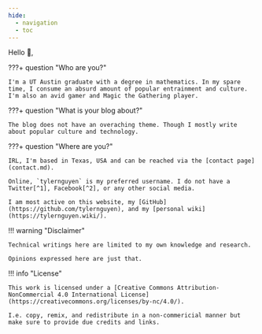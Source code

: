 ```yaml
---
hide:
  - navigation
  - toc
---
```


Hello 👋,

???+ question "Who are you?"

    I'm a UT Austin graduate with a degree in mathematics. In my spare time, I consume an absurd amount of popular entrainment and culture. I'm also an avid gamer and Magic the Gathering player.

???+ question "What is your blog about?"

    The blog does not have an overaching theme. Though I mostly write about popular culture and technology.

???+ question "Where are you?"

    IRL, I'm based in Texas, USA and can be reached via the [contact page](contact.md).
    
    Online, `tylernguyen` is my preferred username. I do not have a Twitter[^1], Facebook[^2], or any other social media.

    I am most active on this website, my [GitHub](https://github.com/tylernguyen), and my [personal wiki](https://tylernguyen.wiki/).

!!! warning "Disclaimer"

    Technical writings here are limited to my own knowledge and research.  

    Opinions expressed here are just that. 

!!! info "License"

    This work is licensed under a [Creative Commons Attribution-NonCommercial 4.0 International License](https://creativecommons.org/licenses/by-nc/4.0/).

    I.e. copy, remix, and redistribute in a non-commericial manner but make sure to provide due credits and links.

[^1]: [Richard Stallman: Twitter](https://stallman.org/twitter.html)
[^2]: [Richard Stallman: Reasons not be used by Facebook](https://stallman.org/facebook.html)